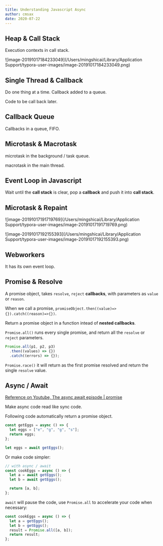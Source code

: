 ```yaml
---
title: Understanding Javascript Async
author: cmsax
date: 2020-07-22
---
```


## Heap & Call Stack

Execution contexts in call stack.

![image-20191017184233049](/Users/mingshicai/Library/Application Support/typora-user-images/image-20191017184233049.png)

## Single Thread & Callback

Do one thing at a time. Callback added to a queue.

Code to be call back later.

## Callback Queue

Callbacks in a queue, FIFO.

## Microtask & Macrotask

microtask in the background / task queue.

macrotask in the main thread.

## Event Loop in Javascript

Wait until the **call stack** is clear, pop a **callback** and push it into **call stack**.

## Microtask & Repaint

![image-20191017191719769](/Users/mingshicai/Library/Application Support/typora-user-images/image-20191017191719769.png)

![image-20191017192155393](/Users/mingshicai/Library/Application Support/typora-user-images/image-20191017192155393.png)

## Webworkers

It has its own event loop.

## Promise & Resolve

A promise object, takes `resolve`, `reject` **callbacks**, with parameters as `value` or `reason`.

When we call a promise, `promiseObject.then((value)=>{}).catch((reason)=>{})`.

Return a promise object in a function intead of **nested callbacks**.

`Promise.all()` runs every single promise, and return all the `resolve` or `reject` parameters.

```javascript
Promise.all(p1, p2, p3)
  .then((values) => {})
  .catch((errors) => {});
```

`Promise.race()` it will return as the first promise resolved and return the single `resolve` value.

## Async / Await

[Reference on Youtube, The async await episode | promise](https://www.youtube.com/watch?v=vn3tm0quoqE)

Make async code read like sync code.

Following code automatically return a promise object.

```javascript
const getEggs = async () => {
  let eggs = ["e", "g", "g", "s"];
  return eggs;
};

let eggs = await getEggs();
```

Or make code simpler:

```javascript
// with async / await
const cookEggs = async () => {
  let a = await getEggs();
  let b = await getEggs();

  return [a, b];
};
```

`await` will pause the code, use `Promise.all` to accelerate your code when necessary:

```javascript
const cookEggs = async () => {
  let a = getEggs();
  let b = getEggs();
  result = Promise.all([a, b]);
  return result;
};
```
